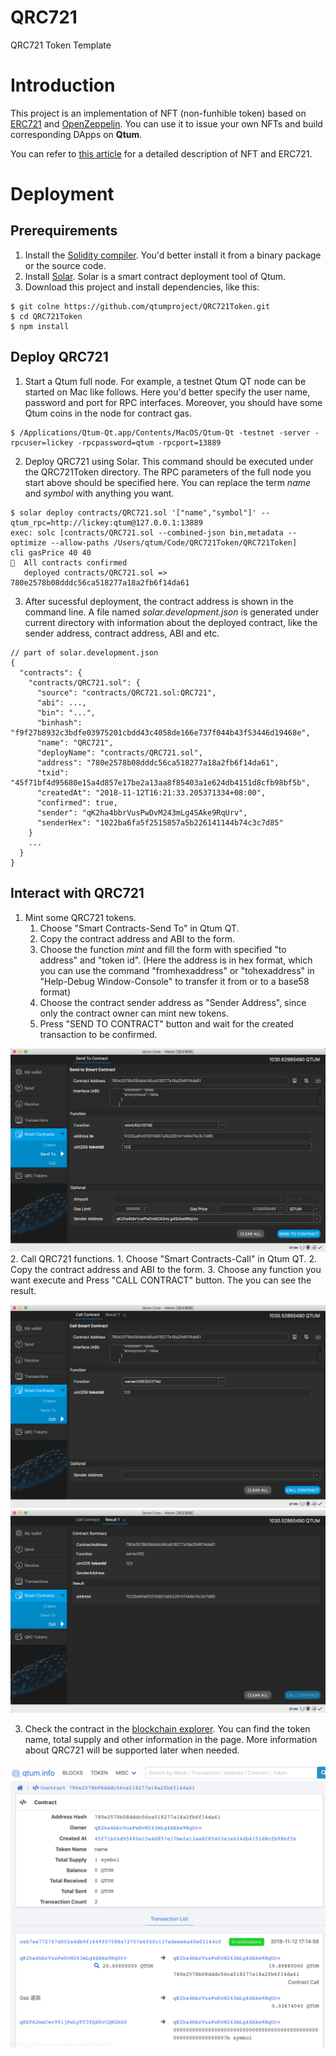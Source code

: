 # QRC721
QRC721 Token Template

# Introduction
This project is an implementation of NFT (non-funhible token) based on [ERC721](https://eips.ethereum.org/EIPS/eip-721) and [OpenZeppelin](https://github.com/OpenZeppelin/openzeppelin-solidity). You can use it to issue your own NFTs and build corresponding DApps on **Qtum**.

You can refer to [this article](https://medium.com/@qtumx/understanding-nft-non-fungible-token-3e5770e3288f
) for a detailed description of NFT and ERC721.

# Deployment
## Prerequirements
1. Install the [Solidity compiler](https://solidity.readthedocs.io/en/latest/installing-solidity.html#building-from-source). You'd better install it from a binary package or the source code.
2. Install [Solar](https://github.com/qtumproject/solar). Solar is a smart contract deployment tool of Qtum.
3. Download this project and install dependencies, like this:
```
$ git colne https://github.com/qtumproject/QRC721Token.git
$ cd QRC721Token
$ npm install
```

## Deploy QRC721
1. Start a Qtum full node. For example, a testnet Qtum QT node can be started on Mac like follows. Here you'd better specify the user name, password and port for RPC interfaces. Moreover, you should have some Qtum coins in the node for contract gas.
```
$ /Applications/Qtum-Qt.app/Contents/MacOS/Qtum-Qt -testnet -server -rpcuser=lickey -rpcpassword=qtum -rpcport=13889
```
2. Deploy QRC721 using Solar. This command should be executed under the QRC721Token directory. The RPC parameters of the full node you start above should be specified here. You can replace the term *name* and *symbol* with anything you want.
```
$ solar deploy contracts/QRC721.sol '["name","symbol"]' --qtum_rpc=http://lickey:qtum@127.0.0.1:13889
exec: solc [contracts/QRC721.sol --combined-json bin,metadata --optimize --allow-paths /Users/qtum/Code/QRC721Token/QRC721Token]
cli gasPrice 40 40
🚀  All contracts confirmed
   deployed contracts/QRC721.sol => 780e2578b08dddc56ca518277a18a2fb6f14da61
```
3. After sucessful deployment, the contract address is shown in the command line. A file named *solar.development.json* is generated under current directory with information about the deployed contract, like the sender address, contract address, ABI and etc.
```
// part of solar.development.json
{
  "contracts": {
    "contracts/QRC721.sol": {
      "source": "contracts/QRC721.sol:QRC721",
      "abi": ...,
      "bin": "...",
      "binhash": "f9f27b8932c3bdfe03975201cbdd43c4058de166e737f044b43f53446d19468e",
      "name": "QRC721",
      "deployName": "contracts/QRC721.sol",
      "address": "780e2578b08dddc56ca518277a18a2fb6f14da61",
      "txid": "45f71bf4d95680e15a4d857e17be2a13aa8f85403a1e624db4151d8cfb98bf5b",
      "createdAt": "2018-11-12T16:21:33.205371334+08:00",
      "confirmed": true,
      "sender": "qK2ha4bbrVusPwDvM243mLg4SAke9RqUrv",
      "senderHex": "1022ba6fa5f2515857a5b226141144b74c3c7d85"
    }
    ...
  }
}
```

## Interact with QRC721
1. Mint some QRC721 tokens. 
    1. Choose "Smart Contracts-Send To" in Qtum QT.
    2. Copy the contract address and ABI to the form.
    3. Choose the function *mint* and fill the form with specified "to address" and "token id". (Here the address is in hex format, which you can use the command "fromhexaddress" or "tohexaddress" in "Help-Debug Window-Console" to transfer it from or to a base58 format)
    4. Choose the contract sender address as "Sender Address", since only the contract owner can mint new tokens.
    5. Press "SEND TO CONTRACT" button and wait for the created transaction to be confirmed.

![image](image/1.png)
2. Call QRC721 functions.
    1. Choose "Smart Contracts-Call" in Qtum QT.
    2. Copy the contract address and ABI to the form.
    3. Choose any function you want execute and Press "CALL CONTRACT" button. The you can see the result.

![image](image/2.png)
![image](image/3.png)

3. Check the contract in the [blockchain explorer](https://testnet.qtum.info/contract/780e2578b08dddc56ca518277a18a2fb6f14da61). You can find the token name, total supply and other information in the page. More information about QRC721 will be supported later when needed.

![image](image/4.png)